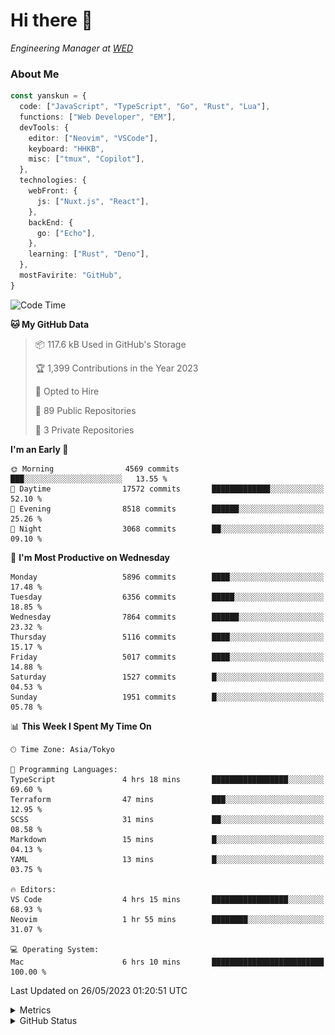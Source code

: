# Hi there&nbsp;:wave:

<!-- ![Alt text](https://spotify-recently-played-readme.vercel.app/api?user=31kynbuubkiu3r4qh4hjuaglhfay) -->

_Engineering Manager at [WED](https://github.com/wedinc)_

### About Me

```ts
const yanskun = {
  code: ["JavaScript", "TypeScript", "Go", "Rust", "Lua"],
  functions: ["Web Developer", "EM"],
  devTools: {
    editor: ["Neovim", "VSCode"],
    keyboard: "HHKB",
    misc: ["tmux", "Copilot"],
  },
  technologies: {
    webFront: {
      js: ["Nuxt.js", "React"],
    },
    backEnd: {
      go: ["Echo"],
    },
    learning: ["Rust", "Deno"],
  },
  mostFavirite: "GitHub",
}
```

<!--START_SECTION:waka-->
![Code Time](http://img.shields.io/badge/Code%20Time-312%20hrs%208%20mins-blue)

**🐱 My GitHub Data** 

> 📦 117.6 kB Used in GitHub's Storage 
 > 
> 🏆 1,399 Contributions in the Year 2023
 > 
> 💼 Opted to Hire
 > 
> 📜 89 Public Repositories 
 > 
> 🔑 3 Private Repositories 
 > 
**I'm an Early 🐤** 

```text
🌞 Morning                4569 commits        ███░░░░░░░░░░░░░░░░░░░░░░   13.55 % 
🌆 Daytime                17572 commits       █████████████░░░░░░░░░░░░   52.10 % 
🌃 Evening                8518 commits        ██████░░░░░░░░░░░░░░░░░░░   25.26 % 
🌙 Night                  3068 commits        ██░░░░░░░░░░░░░░░░░░░░░░░   09.10 % 
```
📅 **I'm Most Productive on Wednesday** 

```text
Monday                   5896 commits        ████░░░░░░░░░░░░░░░░░░░░░   17.48 % 
Tuesday                  6356 commits        █████░░░░░░░░░░░░░░░░░░░░   18.85 % 
Wednesday                7864 commits        ██████░░░░░░░░░░░░░░░░░░░   23.32 % 
Thursday                 5116 commits        ████░░░░░░░░░░░░░░░░░░░░░   15.17 % 
Friday                   5017 commits        ████░░░░░░░░░░░░░░░░░░░░░   14.88 % 
Saturday                 1527 commits        █░░░░░░░░░░░░░░░░░░░░░░░░   04.53 % 
Sunday                   1951 commits        █░░░░░░░░░░░░░░░░░░░░░░░░   05.78 % 
```


📊 **This Week I Spent My Time On** 

```text
🕑︎ Time Zone: Asia/Tokyo

💬 Programming Languages: 
TypeScript               4 hrs 18 mins       █████████████████░░░░░░░░   69.60 % 
Terraform                47 mins             ███░░░░░░░░░░░░░░░░░░░░░░   12.95 % 
SCSS                     31 mins             ██░░░░░░░░░░░░░░░░░░░░░░░   08.58 % 
Markdown                 15 mins             █░░░░░░░░░░░░░░░░░░░░░░░░   04.13 % 
YAML                     13 mins             █░░░░░░░░░░░░░░░░░░░░░░░░   03.75 % 

🔥 Editors: 
VS Code                  4 hrs 15 mins       █████████████████░░░░░░░░   68.93 % 
Neovim                   1 hr 55 mins        ████████░░░░░░░░░░░░░░░░░   31.07 % 

💻 Operating System: 
Mac                      6 hrs 10 mins       █████████████████████████   100.00 % 
```


 Last Updated on 26/05/2023 01:20:51 UTC
<!--END_SECTION:waka-->

<details>
  <summary>Metrics</summary>
  <img src="https://github.com/yanskun/yanskun/blob/main/github-metrics.svg" alt="Metrics">
</details>

<details>
  <summary>GitHub Status</summary>
  <picture>
    <source media="(prefers-color-scheme: dark)" srcset="https://raw.githubusercontent.com/yanskun/yanskun/master/profile-summary-card-output/nord_dark/0-profile-details.svg">
   <img src="https://raw.githubusercontent.com/yanskun/yanskun/master/profile-summary-card-output/default/0-profile-details.svg">
  </picture>
  <br>
  <picture>
    <source media="(prefers-color-scheme: dark)" srcset="https://raw.githubusercontent.com/yanskun/yanskun/master/profile-summary-card-output/nord_dark/1-repos-per-language.svg">
   <img src="https://raw.githubusercontent.com/yanskun/yanskun/master/profile-summary-card-output/default/1-repos-per-language.svg">
  </picture>
  <picture>
    <source media="(prefers-color-scheme: dark)" srcset="https://raw.githubusercontent.com/yanskun/yanskun/master/profile-summary-card-output/nord_dark/2-most-commit-language.svg">
   <img src="https://raw.githubusercontent.com/yanskun/yanskun/master/profile-summary-card-output/default/2-most-commit-language.svg">
  </picture>
  <br>
  <picture>
    <source media="(prefers-color-scheme: dark)" srcset="https://raw.githubusercontent.com/yanskun/yanskun/master/profile-summary-card-output/nord_dark/3-stats.svg">
   <img src="https://raw.githubusercontent.com/yanskun/yanskun/master/profile-summary-card-output/default/3-stats.svg">
  </picture>
  <picture>
    <source media="(prefers-color-scheme: dark)" srcset="https://raw.githubusercontent.com/yanskun/yanskun/master/profile-summary-card-output/nord_dark/4-productive-time.svg">
   <img src="https://raw.githubusercontent.com/yanskun/yanskun/master/profile-summary-card-output/default/4-productive-time.svg">
  </picture>
</details>
